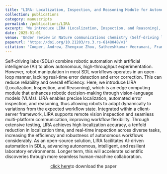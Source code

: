 ```yaml
---
title: "LIRA: Localization, Inspection, and Reasoning Module for Autonomous Workflows in Self-Driving Labs"
collection: publications
category: manuscripts
permalink: /publications/LIRA
excerpt: 'We introduce LIRA (Localization, Inspection, and Reasoning), which is an edge computing module that enhances robotic decision-making through vision-language models (VLMs). '
date: 2025-01-01
venue: 'Under review in Nature communications chemistry (Self-driving labs and automation software for chemistry and materials science) (Under Review)'
paperurl: 'https://doi.org/10.21203/rs.3.rs-6148048/v1'
citation: 'Cooper, Andrew, Zhengxue Zhou, Satheeshkumar Veeramani, Francisco Galeano, and Hatem Fakhruldeen. "LIRA: Localization, Inspection, and Reasoning Module for Autonomous Workflows in Self-Driving Labs." (2025).'
---
```

Self-driving labs (SDLs) combine robotic automation with artificial intelligence (AI) to allow autonomous, high-throughput experimentation. However, robot manipulation in most SDL workflows operates in an open-loop manner, lacking real-time error detection and error correction. This can reduce reliability and overall efficiency. Here, we introduce LIRA (Localization, Inspection, and Reasoning), which is an edge computing module that enhances robotic decision-making through vision-language models (VLMs). LIRA enables precise localization, automated error inspection, and reasoning, thus allowing robots to adapt dynamically to variations from the expected workflow state. Integrated within a client-server framework, LIRA supports remote vision inspection and seamless multi-platform communication, improving workflow flexibility. Through extensive testing, LIRA achieves high localization accuracy, a tenfold reduction in localization time, and real-time inspection across diverse tasks, increasing the efficiency and robustness of autonomous workflows considerably. As an open-source solution, LIRA facilitates AI-driven automation in SDLs, advancing autonomous, intelligent, and resilient laboratory environments. Longer term, this will accelerate scientific discoveries through more seamless human-machine collaboration.


<p style="text-align: center;"><a href="https://doi.org/10.21203/rs.3.rs-6148048/v1"> click here</a>to download the paper</p>